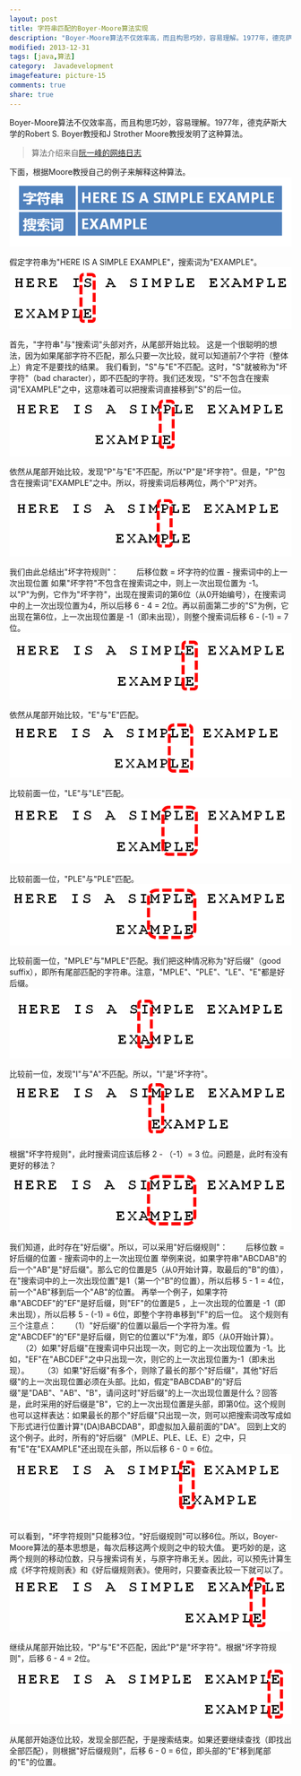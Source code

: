 ```yaml
---
layout: post
title: 字符串匹配的Boyer-Moore算法实现
description: "Boyer-Moore算法不仅效率高，而且构思巧妙，容易理解。1977年，德克萨斯大学的Robert S. Boyer教授和J Strother Moore教授发明了这种算法。"
modified: 2013-12-31
tags: [java,算法]
category:  Javadevelopment
imagefeature: picture-15
comments: true
share: true
---
```


Boyer-Moore算法不仅效率高，而且构思巧妙，容易理解。1977年，德克萨斯大学的Robert S. Boyer教授和J Strother Moore教授发明了这种算法。

>算法介绍来自<a href = "http://www.ruanyifeng.com/blog/2013/05/boyer-moore_string_search_algorithm.html">阮一峰的网络日志</a>

下面，根据Moore教授自己的例子来解释这种算法。
<img src = "/images/BoyerMoore/1.png"/>

假定字符串为"HERE IS A SIMPLE EXAMPLE"，搜索词为"EXAMPLE"。
<img src = "/images/BoyerMoore/2.png"/>

首先，"字符串"与"搜索词"头部对齐，从尾部开始比较。
这是一个很聪明的想法，因为如果尾部字符不匹配，那么只要一次比较，就可以知道前7个字符（整体上）肯定不是要找的结果。
我们看到，"S"与"E"不匹配。这时，"S"就被称为"坏字符"（bad character），即不匹配的字符。我们还发现，"S"不包含在搜索词"EXAMPLE"之中，这意味着可以把搜索词直接移到"S"的后一位。
<img src = "/images/BoyerMoore/3.png"/>

依然从尾部开始比较，发现"P"与"E"不匹配，所以"P"是"坏字符"。但是，"P"包含在搜索词"EXAMPLE"之中。所以，将搜索词后移两位，两个"P"对齐。
<img src = "/images/BoyerMoore/4.png"/>

我们由此总结出"坏字符规则"：
　　后移位数 = 坏字符的位置 - 搜索词中的上一次出现位置
如果"坏字符"不包含在搜索词之中，则上一次出现位置为 -1。
以"P"为例，它作为"坏字符"，出现在搜索词的第6位（从0开始编号），在搜索词中的上一次出现位置为4，所以后移 6 - 4 = 2位。再以前面第二步的"S"为例，它出现在第6位，上一次出现位置是 -1（即未出现），则整个搜索词后移 6 - (-1) = 7位。
<img src = "/images/BoyerMoore/5.png"/>

依然从尾部开始比较，"E"与"E"匹配。
<img src = "/images/BoyerMoore/6.png"/>

比较前面一位，"LE"与"LE"匹配。
<img src = "/images/BoyerMoore/7.png"/>

比较前面一位，"PLE"与"PLE"匹配。
<img src = "/images/BoyerMoore/8.png"/>

比较前面一位，"MPLE"与"MPLE"匹配。我们把这种情况称为"好后缀"（good suffix），即所有尾部匹配的字符串。注意，"MPLE"、"PLE"、"LE"、"E"都是好后缀。
<img src = "/images/BoyerMoore/9.png"/>

比较前一位，发现"I"与"A"不匹配。所以，"I"是"坏字符"。
<img src = "/images/BoyerMoore/10.png"/>

根据"坏字符规则"，此时搜索词应该后移 2 - （-1）= 3 位。问题是，此时有没有更好的移法？
<img src = "/images/BoyerMoore/8.png"/>

我们知道，此时存在"好后缀"。所以，可以采用"好后缀规则"：
　　后移位数 = 好后缀的位置 - 搜索词中的上一次出现位置
举例来说，如果字符串"ABCDAB"的后一个"AB"是"好后缀"。那么它的位置是5（从0开始计算，取最后的"B"的值），在"搜索词中的上一次出现位置"是1（第一个"B"的位置），所以后移 5 - 1 = 4位，前一个"AB"移到后一个"AB"的位置。
再举一个例子，如果字符串"ABCDEF"的"EF"是好后缀，则"EF"的位置是5 ，上一次出现的位置是 -1（即未出现），所以后移 5 - (-1) = 6位，即整个字符串移到"F"的后一位。
这个规则有三个注意点：
　　（1）"好后缀"的位置以最后一个字符为准。假定"ABCDEF"的"EF"是好后缀，则它的位置以"F"为准，即5（从0开始计算）。
　　（2）如果"好后缀"在搜索词中只出现一次，则它的上一次出现位置为 -1。比如，"EF"在"ABCDEF"之中只出现一次，则它的上一次出现位置为-1（即未出现）。
　　（3）如果"好后缀"有多个，则除了最长的那个"好后缀"，其他"好后缀"的上一次出现位置必须在头部。比如，假定"BABCDAB"的"好后缀"是"DAB"、"AB"、"B"，请问这时"好后缀"的上一次出现位置是什么？回答是，此时采用的好后缀是"B"，它的上一次出现位置是头部，即第0位。这个规则也可以这样表达：如果最长的那个"好后缀"只出现一次，则可以把搜索词改写成如下形式进行位置计算"(DA)BABCDAB"，即虚拟加入最前面的"DA"。
回到上文的这个例子。此时，所有的"好后缀"（MPLE、PLE、LE、E）之中，只有"E"在"EXAMPLE"还出现在头部，所以后移 6 - 0 = 6位。
<img src = "/images/BoyerMoore/12.png"/>

可以看到，"坏字符规则"只能移3位，"好后缀规则"可以移6位。所以，Boyer-Moore算法的基本思想是，每次后移这两个规则之中的较大值。
更巧妙的是，这两个规则的移动位数，只与搜索词有关，与原字符串无关。因此，可以预先计算生成《坏字符规则表》和《好后缀规则表》。使用时，只要查表比较一下就可以了。
<img src = "/images/BoyerMoore/13.png"/>

继续从尾部开始比较，"P"与"E"不匹配，因此"P"是"坏字符"。根据"坏字符规则"，后移 6 - 4 = 2位。
<img src = "/images/BoyerMoore/14.png"/>

从尾部开始逐位比较，发现全部匹配，于是搜索结束。如果还要继续查找（即找出全部匹配），则根据"好后缀规则"，后移 6 - 0 = 6位，即头部的"E"移到尾部的"E"的位置。
